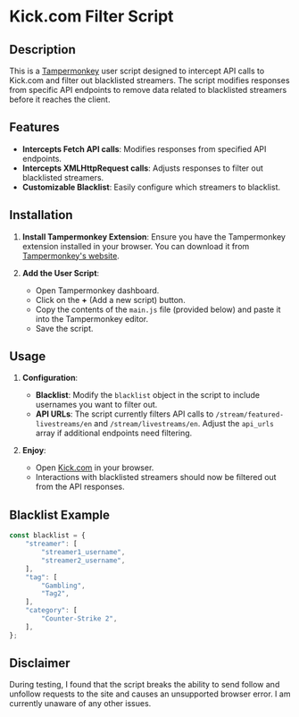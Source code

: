 # Kick.com Filter Script

## Description

This is a [Tampermonkey](https://www.tampermonkey.net/) user script designed to intercept API calls to Kick.com and filter out blacklisted streamers. The script modifies responses from specific API endpoints to remove data related to blacklisted streamers before it reaches the client.

## Features

- **Intercepts Fetch API calls**: Modifies responses from specified API endpoints.
- **Intercepts XMLHttpRequest calls**: Adjusts responses to filter out blacklisted streamers.
- **Customizable Blacklist**: Easily configure which streamers to blacklist.

## Installation

1. **Install Tampermonkey Extension**: Ensure you have the Tampermonkey extension installed in your browser. You can download it from [Tampermonkey's website](https://www.tampermonkey.net/).

2. **Add the User Script**:
    - Open Tampermonkey dashboard.
    - Click on the **+** (Add a new script) button.
    - Copy the contents of the `main.js` file (provided below) and paste it into the Tampermonkey editor.
    - Save the script.

## Usage

1. **Configuration**:
   - **Blacklist**: Modify the `blacklist` object in the script to include usernames you want to filter out.
   - **API URLs**: The script currently filters API calls to `/stream/featured-livestreams/en` and `/stream/livestreams/en`. Adjust the `api_urls` array if additional endpoints need filtering.

2. **Enjoy**:
   - Open [Kick.com](https://kick.com) in your browser.
   - Interactions with blacklisted streamers should now be filtered out from the API responses.

## Blacklist Example
```javascript
const blacklist = {
    "streamer": [
        "streamer1_username",
        "streamer2_username",
    ],
    "tag": [
        "Gambling",
        "Tag2",
    ],
    "category": [
        "Counter-Strike 2",
    ],
};
```

## Disclaimer
During testing, I found that the script breaks the ability to send follow and unfollow requests to the site and causes an unsupported browser error. I am currently unaware of any other issues.

